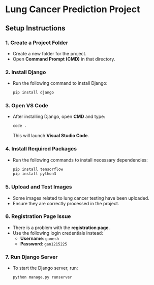 # Lung Cancer Prediction Project

## Setup Instructions

### 1. Create a Project Folder
- Create a new folder for the project.
- Open **Command Prompt (CMD)** in that directory.

### 2. Install Django
- Run the following command to install Django:
  ```sh
  pip install django
  ```

### 3. Open VS Code
- After installing Django, open **CMD** and type:
  ```sh
  code .
  ```
  This will launch **Visual Studio Code**.

### 4. Install Required Packages
- Run the following commands to install necessary dependencies:
  ```sh
  pip install tensorflow
  pip install python3
  ```

### 5. Upload and Test Images
- Some images related to lung cancer testing have been uploaded.
- Ensure they are correctly processed in the project.

### 6. Registration Page Issue
- There is a problem with the **registration page**.
- Use the following login credentials instead:
  - **Username**: `ganesh`
  - **Password**: `gan1215225`

### 7. Run Django Server
- To start the Django server, run:
  ```sh
  python manage.py runserver
  ```


